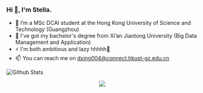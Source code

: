 ### Hi 👋, I'm Stella.
- 🔭 I’m a MSc DCAI student at the Hong Kong University of Science and Technology (Guangzhou)
- 🌱 I've got my bachelor's degree from Xi’an Jiaotong University (Big Data Management and Application)
- ⚡ I'm both ambitious and lazy hhhhh🤗
- 📫 You can reach me on dxing004@connect.hkust-gz.edu.cn

![Github Stats](https://github-readme-stats.vercel.app/api?username=stellaaaaa123&show_icons=true&theme=light&count_private=true)
  
<div align="center"> <img src="https://github-profile-trophy.vercel.app/?username=stellaaaaa123" /> </div>





<!--
**stellaaaaa123/stellaaaaa123** is a ✨ _special_ ✨ repository because its `README.md` (this file) appears on your GitHub profile.

Here are some ideas to get you started:

- 🔭 I’m currently working on ...
- 🌱 I’m currently learning ...
- 👯 I’m looking to collaborate on ...
- 🤔 I’m looking for help with ...
- 💬 Ask me about ...
- 📫 How to reach me: ...
- 😄 Pronouns: ...
- ⚡ Fun fact: ...
-->
